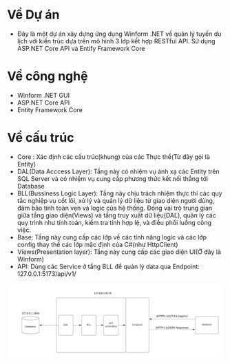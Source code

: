 ﻿# Về Dự án

- Đây là một dự án xây dựng ứng dụng Winform .NET về quản lý tuyến du lịch với kiến trúc dựa trên mô hình 3 lớp kết hợp RESTful API. Sử dụng ASP.NET Core API và Entify Framework Core


# Về công nghệ

- Winform .NET GUI
- ASP.NET Core API
- Entity Framework Core


# Về cấu trúc

- Core : Xác định các cấu trúc(khung) của các Thực thể(Từ đây gọi là Entity)
- DAL(Data Acccess Layer): Tầng này có nhiệm vụ ánh xạ các Entity trên SQL Server và có nhiệm vụ cung cấp phương thức kết nối thẳng tới Database
- BLL(Bussiness Logic Layer): Tầng này chịu trách nhiệm thực thi các quy tắc nghiệp vụ cốt lõi, xử lý và quản lý dữ liệu từ giao diện người dùng, đảm bảo tính toàn vẹn và logic của hệ thống. Đóng vai trò trung gian giữa tầng giao diện(Views) và tầng truy xuất dữ liệu(DAL), quản lý các quy trình như tính toán, kiểm tra tính hợp lệ, và điều phối luồng công việc.
- Base: Tầng này cung cấp các lớp về các tính năng logic và các lớp config thay thế các lớp mặc định của C#(như HttpClient)
- Views(Presentation layer): Tầng này cung cấp các giao diện UI(Ở đây là Winform)
- API: Dùng các Service ở tầng BLL để quản lý data qua Endpoint: 127.0.0.1:5173/api/v1/

![Sơ đồ hệ thống](https://github.com/lenhattri/InboundTourism/blob/master/Sodo.png)

